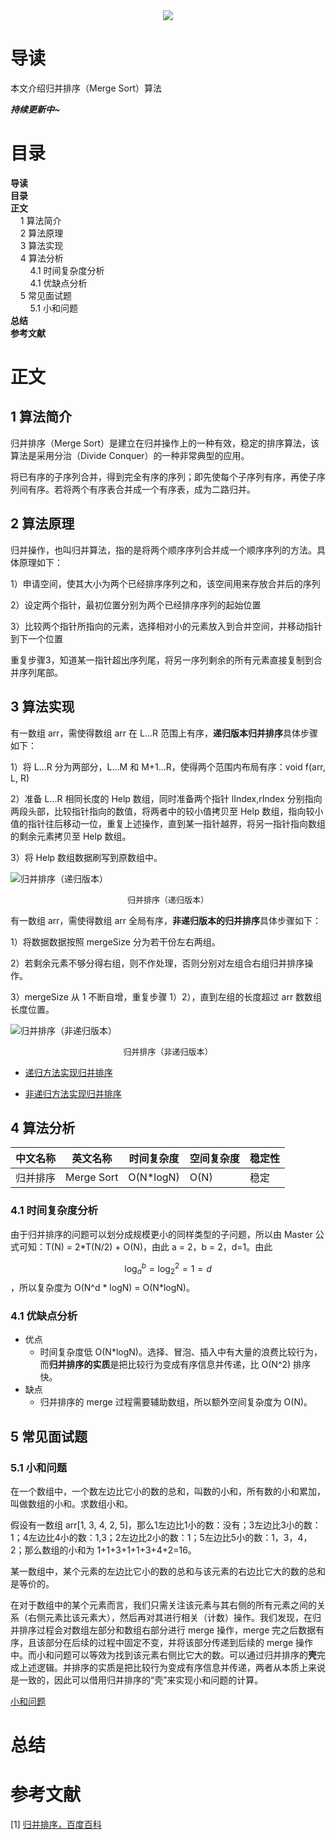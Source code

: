 <div align="center"><img src="https://gitee.com/struggle3014/picBed/raw/master/name_code.png"></div>

# 导读

本文介绍归并排序（Merge Sort）算法

***持续更新中~***



# 目录

<nav>
<a href='#导读' style='text-decoration:none;font-weight:bolder'>导读</a><br/>
<a href='#目录' style='text-decoration:none;font-weight:bolder'>目录</a><br/>
<a href='#正文' style='text-decoration:none;font-weight:bolder'>正文</a><br/>
&nbsp;&nbsp;&nbsp;&nbsp;<a href='#1 算法简介' style='text-decoration:none;${border-style}'>1 算法简介</a><br/>
&nbsp;&nbsp;&nbsp;&nbsp;<a href='#2 算法原理' style='text-decoration:none;${border-style}'>2 算法原理</a><br/>
&nbsp;&nbsp;&nbsp;&nbsp;<a href='#3 算法实现' style='text-decoration:none;${border-style}'>3 算法实现</a><br/>
&nbsp;&nbsp;&nbsp;&nbsp;<a href='#4 算法分析' style='text-decoration:none;${border-style}'>4 算法分析</a><br/>
&nbsp;&nbsp;&nbsp;&nbsp;&nbsp;&nbsp;&nbsp;&nbsp;<a href='#4.1 时间复杂度分析' style='text-decoration:none;${border-style}'>4.1 时间复杂度分析</a><br/>
&nbsp;&nbsp;&nbsp;&nbsp;&nbsp;&nbsp;&nbsp;&nbsp;<a href='#4.1 优缺点分析' style='text-decoration:none;${border-style}'>4.1 优缺点分析</a><br/>
&nbsp;&nbsp;&nbsp;&nbsp;<a href='#5 常见面试题' style='text-decoration:none;${border-style}'>5 常见面试题</a><br/>
&nbsp;&nbsp;&nbsp;&nbsp;&nbsp;&nbsp;&nbsp;&nbsp;<a href='#5.1 小和问题' style='text-decoration:none;${border-style}'>5.1 小和问题</a><br/>
<a href='#总结' style='text-decoration:none;font-weight:bolder'>总结</a><br/>
<a href='#参考文献' style='text-decoration:none;font-weight:bolder'>参考文献</a><br/>
</nav>

# 正文

## 1 算法简介

归并排序（Merge Sort）是建立在归并操作上的一种有效，稳定的排序算法，该算法是采用分治（Divide Conquer）的一种非常典型的应用。

将已有序的子序列合并，得到完全有序的序列；即先使每个子序列有序，再使子序列间有序。若将两个有序表合并成一个有序表，成为二路归并。



## 2 算法原理

归并操作，也叫归并算法，指的是将两个顺序序列合并成一个顺序序列的方法。具体原理如下：

1）申请空间，使其大小为两个已经排序序列之和，该空间用来存放合并后的序列

2）设定两个指针，最初位置分别为两个已经排序序列的起始位置

3）比较两个指针所指向的元素，选择相对小的元素放入到合并空间，并移动指针到下一个位置

重复步骤3，知道某一指针超出序列尾，将另一序列剩余的所有元素直接复制到合并序列尾部。



## 3 算法实现

有一数组 arr，需使得数组 arr 在 L...R 范围上有序，**递归版本归并排序**具体步骤如下：

1）将 L...R 分为两部分，L...M 和 M+1...R，使得两个范围内布局有序：void f(arr, L, R)

2）准备 L...R 相同长度的 Help 数组，同时准备两个指针 lIndex,rIndex 分别指向两段头部，比较指针指向的数值，将两者中的较小值拷贝至 Help 数组，指向较小值的指针往后移动一位，重复上述操作，直到某一指针越界，将另一指针指向数组的剩余元素拷贝至 Help 数组。

3）将 Help 数组数据刷写到原数组中。

![归并排序（递归版本）](https://gitee.com/struggle3014/picBed/raw/master/归并排序（递归版本）.png)


<div align="center"><font size="2">归并排序（递归版本）</font></div>

有一数组 arr，需使得数组 arr 全局有序，**非递归版本的归并排序**具体步骤如下：

1）将数据数据按照 mergeSize 分为若干份左右两组。

2）若剩余元素不够分得右组，则不作处理，否则分别对左组合右组归并排序操作。

3）mergeSize 从 1 不断自增，重复步骤 1）2），直到左组的长度超过 arr 数数组长度位置。

![归并排序（非递归版本）](https://gitee.com/struggle3014/picBed/raw/master/归并排序（非递归版本）.png)

<div align="center"><font size="2">归并排序（非递归版本）</font></div>

* [递归方法实现归并排序](../../../../projects/alogorithm-basic/src/main/java/com/xiumei/alogrithm/sort/Code04_MergeSort.java)

* [非递归方法实现归并排序](../../../../projects/alogorithm-basic/src/main/java/com/xiumei/alogrithm/sort/Code04_MergeSort.java)



## 4 算法分析

| 中文名称 | 英文名称   | 时间复杂度 | 空间复杂度 | 稳定性 |
| -------- | ---------- | ---------- | ---------- | ------ |
| 归并排序 | Merge Sort | O(N*logN)  | O(N)       | 稳定   |



### 4.1 时间复杂度分析

由于归并排序的问题可以划分成规模更小的同样类型的子问题，所以由 Master 公式可知：T(N) = 2*T(N/2) + O(N)，由此 a = 2，b = 2，d=1。由此

$$
\log_a^{b} = \log_2^{2} = 1 = d
$$
，所以复杂度为 O(N^d * logN) = O(N*logN)。



### 4.1 优缺点分析

* 优点
  * 时间复杂度低 O(N*logN)。选择、冒泡、插入中有大量的浪费比较行为，而**归并排序的实质**是把比较行为变成有序信息并传递，比 O(N^2) 排序快。
* 缺点
  * 归并排序的 merge 过程需要辅助数组，所以额外空间复杂度为 O(N)。



## 5 常见面试题

### 5.1 小和问题

在一个数组中，一个数左边比它小的数的总和，叫数的小和，所有数的小和累加，叫做数组的小和。求数组小和。

假设有一数组 arr[1, 3, 4, 2, 5]，那么1左边比1小的数：没有；3左边比3小的数：1；4左边比4小的数：1,3；2左边比2小的数：1；5左边比5小的数：1，3，4，2；那么数组的小和为 1+1+3+1+1+3+4+2=16。



某一数组中，某个元素的左边比它小的数的总和与该元素的右边比它大的数的总和是等价的。

在对于数组中的某个元素而言，我们只需关注该元素与其右侧的所有元素之间的关系（右侧元素比该元素大），然后再对其进行相关（计数）操作。我们发现，在归并排序过程会对数组左部分和数组右部分进行 merge 操作，merge 完之后数据有序，且该部分在后续的过程中固定不变，并将该部分传递到后续的 merge 操作中。而小和问题可以等效为找到该元素右侧比它大的数。可以通过归并排序的**壳**完成上述逻辑。并排序的实质是把比较行为变成有序信息并传递，两者从本质上来说是一致的，因此可以借用归并排序的“壳”来实现小和问题的计算。

[小和问题](../../../../projects/alogorithm-basic/src/main/java/com/xiumei/alogrithm/sort/Code05_SmallSum.java)



# 总结



# 参考文献

[1] [归并排序，百度百科](https://baike.baidu.com/item/归并排序)

